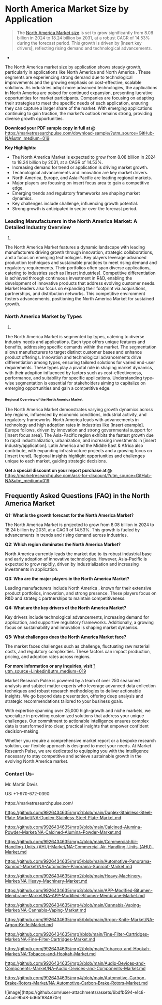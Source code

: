<h1>North America  Market&nbsp;Size by Application</h1><blockquote><p>The <a href="https://marketresearchpulse.com/download-sample/?utm_source=GitHub-NA&amp;utm_medium=019">North America  Market size</a> is set to grow significantly from 8.08 billion in 2024 to 18.24 billion by 2031, at a robust CAGR of 14.53% during the forecast period. This growth is driven by [insert key drivers], reflecting rising demand and technological advancements.</p></blockquote><ul><li></li></ul><p>The North America  market size by application shows steady growth, particularly in applications like North America  and North America . These segments are experiencing strong demand due to technological improvements and the growing emphasis on cost-effective, scalable solutions. As industries adopt more advanced technologies, the applications in North America  are poised for continued expansion, presenting lucrative opportunities for market participants. Companies are focusing on adapting their strategies to meet the specific needs of each application, ensuring they can capture a larger share of the market. With emerging applications continuing to gain traction, the market’s outlook remains strong, providing diverse growth opportunities.</p><p><strong>Download your PDF sample copy in full at @ </strong><a href="https://marketresearchpulse.com/download-sample/?utm_source=GitHub-NA&amp;utm_medium=019">https://marketresearchpulse.com/download-sample/?utm_source=GitHub-NA&amp;utm_medium=019</a></p><p><strong>Key Highlights: </strong></p><ul><li>The North America  Market is expected to grow from 8.08 billion in 2024 to 18.24 billion by 2031, at a CAGR of 14.53%.</li><li>Increasing demand for trend or application is driving market growth.</li><li>Technological advancements and innovation are key market drivers.</li><li>North America, Europe, and Asia-Pacific are leading regional markets.</li><li>Major players are focusing on insert focus area to gain a competitive edge.</li><li>Emerging trends and regulatory frameworks are shaping market dynamics.</li><li>Key challenges include challenge, influencing growth potential.</li><li>Strong growth is anticipated in sector over the forecast period.</li></ul><h3>Leading Manufacturers in the North America  Market: A Detailed Industry Overview</h3><ol><li></li></ol><div class="flex max-w-full flex-col flex-grow"><div class="min-h-8 text-message flex w-full flex-col items-end gap-2 whitespace-normal break-words [.text-message+&amp;]:mt-5" dir="auto" data-message-author-role="assistant" data-message-id="fd8432e4-4910-450d-b182-61b7bfb0a01f" data-message-model-slug="gpt-4o"><div class="flex w-full flex-col gap-1 empty:hidden first:pt-[3px]"><div class="markdown prose w-full break-words dark:prose-invert light"><p>The North America  Market features a dynamic landscape with leading manufacturers driving growth through innovation, strategic collaborations, and a focus on emerging technologies. Key players leverage advanced production techniques and sustainable practices to meet rising demand and regulatory requirements. Their portfolios often span diverse applications, catering to industries such as [insert industries]. Competitive differentiation is achieved through continuous investment in R&amp;D, enabling the development of innovative products that address evolving customer needs. Market leaders also focus on expanding their footprint via acquisitions, partnerships, and distribution networks. This competitive environment fosters advancements, positioning the North America  Market for sustained growth.</p></div></div></div></div><h3>North America  Market by Types</h3><ol><li></li></ol><div class="flex max-w-full flex-col flex-grow"><div class="min-h-8 text-message flex w-full flex-col items-end gap-2 whitespace-normal break-words [.text-message+&amp;]:mt-5" dir="auto" data-message-author-role="assistant" data-message-id="084470be-0bb7-4664-bddf-5156b4f41249" data-message-model-slug="gpt-4o-mini"><div class="flex w-full flex-col gap-1 empty:hidden first:pt-[3px]"><div class="markdown prose w-full break-words dark:prose-invert light"><p>The North America  Market is segmented by types, catering to diverse industry needs and applications. Each type offers unique features and benefits, addressing specific demands within the market. The segmentation allows manufacturers to target distinct customer bases and enhance product offerings. Innovation and technological advancements drive differentiation among types, ensuring tailored solutions for varied end-user requirements. These types play a pivotal role in shaping market dynamics, with their adoption influenced by factors such as cost-effectiveness, performance, and suitability for specific applications. Understanding type-wise segmentation is essential for stakeholders aiming to capitalize on emerging opportunities and gain a competitive edge.</p></div></div></div></div><h3><span style="font-size: 11px;">Regional Overview of the North America  Market</span></h3><div class="flex max-w-full flex-col flex-grow"><div class="min-h-8 text-message flex w-full flex-col items-end gap-2 whitespace-normal break-words [.text-message+&amp;]:mt-5" dir="auto" data-message-author-role="assistant" data-message-id="e9038762-ce64-4e30-91c9-9bd413514231" data-message-model-slug="gpt-4o-mini"><div class="flex w-full flex-col gap-1 empty:hidden first:pt-[3px]"><div class="markdown prose w-full break-words dark:prose-invert light"><p>The North America  Market demonstrates varying growth dynamics across key regions, influenced by economic conditions, industrial activity, and regulatory frameworks. North America leads with advancements in technology and high adoption rates in industries like [insert example]. Europe follows, driven by innovation and strong governmental support for [insert focus area]. The Asia-Pacific region exhibits the fastest growth due to rapid industrialization, urbanization, and increasing investments in [insert industry/application]. Latin America and the Middle East &amp; Africa also contribute, with expanding infrastructure projects and a growing focus on [insert trend]. Regional insights highlight opportunities and challenges unique to each market, guiding strategic decisions.</p></div></div></div></div><p><strong>Get a special discount on your report purchase at @ </strong><a href="https://marketresearchpulse.com/ask-for-discount/?utm_source=GitHub-NA&amp;utm_medium=019">https://marketresearchpulse.com/ask-for-discount/?utm_source=GitHub-NA&amp;utm_medium=019</a></p><h2>Frequently Asked Questions (FAQ) in the North America  Market</h2><p><strong>Q1: What is the growth forecast for the North America  Market?</strong></p><p>The North America  Market is projected to grow from 8.08 billion in 2024 to 18.24 billion by 2031, at a CAGR of 14.53%. This growth is fueled by advancements in trends and rising demand across industries.</p><p><strong>Q2: Which region dominates the North America  Market?</strong></p><p>North America currently leads the market due to its robust industrial base and early adoption of innovative technologies. However, Asia-Pacific is expected to grow rapidly, driven by industrialization and increasing investments in application.</p><p><strong>Q3: Who are the major players in the North America  Market?</strong></p><p>Leading manufacturers include North America , known for their extensive product portfolios, innovation, and strong presence. These players focus on R&amp;D and strategic partnerships to maintain competitiveness.</p><p><strong>Q4: What are the key drivers of the North America  Market?</strong></p><p>Key drivers include technological advancements, increasing demand for application, and supportive regulatory frameworks. Additionally, a growing focus on sustainability and innovation is shaping market dynamics.</p><p><strong>Q5: What challenges does the North America  Market face?</strong></p><p>The market faces challenges such as challenge, fluctuating raw material costs, and regulatory complexities. These factors can impact production, pricing, and adoption rates across regions.</p><p><strong>For more information or any inquiries, visit&nbsp;</strong><a href="?utm_source=Linkedin&utm_medium=019">?utm_source=Linkedin&utm_medium=019</a></p><p>Market Research Pulse is powered by a team of over 250 seasoned analysts and subject matter experts who leverage advanced data collection techniques and robust research methodologies to deliver actionable insights. We go beyond data presentation, offering deep analysis and strategic recommendations tailored to your business goals.</p><p>With expertise spanning over 25,000 high-growth and niche markets, we specialize in providing customized solutions that address your unique challenges. Our commitment to actionable intelligence ensures complex data is transformed into clear, practical insights that empower confident decision-making.</p><p>Whether you require a comprehensive market report or a bespoke research solution, our flexible approach is designed to meet your needs. At Market Research Pulse, we are dedicated to equipping you with the intelligence necessary to stay competitive and achieve sustainable growth in the evolving North America  market.</p><h3><strong>Contact Us-</strong></h3><p>Mr. Martin Davis</p><p>US: +1-970-672-0390</p><p>https://marketresearchpulse.com/</p><p><a href="https://github.com/9926434635/mrp2/blob/main/Duplex-Stainless-Steel-Plate-Market/NA-Duplex-Stainless-Steel-Plate-Market.md">https://github.com/9926434635/mrp2/blob/main/Duplex-Stainless-Steel-Plate-Market/NA-Duplex-Stainless-Steel-Plate-Market.md</a></p><p><a href="https://github.com/9926434635/mrp3/blob/main/Calcined-Alumina-Powder-Market/NA-Calcined-Alumina-Powder-Market.md">https://github.com/9926434635/mrp3/blob/main/Calcined-Alumina-Powder-Market/NA-Calcined-Alumina-Powder-Market.md</a></p><p><a href="https://github.com/9926434635/mrp4/blob/main/Commercial-Air-Handling-Units-(AHU)-Market/NA-Commercial-Air-Handling-Units-(AHU)-Market.md">https://github.com/9926434635/mrp4/blob/main/Commercial-Air-Handling-Units-(AHU)-Market/NA-Commercial-Air-Handling-Units-(AHU)-Market.md</a></p><p><a href="https://github.com/9926434635/mrp5/blob/main/Automotive-Panorama-Sunroof-Market/NA-Automotive-Panorama-Sunroof-Market.md">https://github.com/9926434635/mrp5/blob/main/Automotive-Panorama-Sunroof-Market/NA-Automotive-Panorama-Sunroof-Market.md</a></p><p><a href="https://github.com/9926434635/mrp2/blob/main/Heavy-Machinery-Market/NA-Heavy-Machinery-Market.md">https://github.com/9926434635/mrp2/blob/main/Heavy-Machinery-Market/NA-Heavy-Machinery-Market.md</a></p><p><a href="https://github.com/9926434635/mrp3/blob/main/APP-Modified-Bitumen-Membrane-Market/NA-APP-Modified-Bitumen-Membrane-Market.md">https://github.com/9926434635/mrp3/blob/main/APP-Modified-Bitumen-Membrane-Market/NA-APP-Modified-Bitumen-Membrane-Market.md</a></p><p><a href="https://github.com/9926434635/mrp4/blob/main/Cannabis-Vaping-Market/NA-Cannabis-Vaping-Market.md">https://github.com/9926434635/mrp4/blob/main/Cannabis-Vaping-Market/NA-Cannabis-Vaping-Market.md</a></p><p><a href="https://github.com/9926434635/mrp5/blob/main/Argon-Knife-Market/NA-Argon-Knife-Market.md">https://github.com/9926434635/mrp5/blob/main/Argon-Knife-Market/NA-Argon-Knife-Market.md</a></p><p><a href="https://github.com/9926434635/mrp1/blob/main/Fine-Filter-Cartridges-Market/NA-Fine-Filter-Cartridges-Market.md">https://github.com/9926434635/mrp1/blob/main/Fine-Filter-Cartridges-Market/NA-Fine-Filter-Cartridges-Market.md</a></p><p><a href="https://github.com/9926434635/mrp2/blob/main/Tobacco-and-Hookah-Market/NA-Tobacco-and-Hookah-Market.md">https://github.com/9926434635/mrp2/blob/main/Tobacco-and-Hookah-Market/NA-Tobacco-and-Hookah-Market.md</a></p><p><a href="https://github.com/9926434635/mrp3/blob/main/Audio-Devices-and-Components-Market/NA-Audio-Devices-and-Components-Market.md">https://github.com/9926434635/mrp3/blob/main/Audio-Devices-and-Components-Market/NA-Audio-Devices-and-Components-Market.md</a></p><p><a href="https://github.com/9926434635/mrp4/blob/main/Automotive-Carbon-Brake-Rotors-Market/NA-Automotive-Carbon-Brake-Rotors-Market.md">https://github.com/9926434635/mrp4/blob/main/Automotive-Carbon-Brake-Rotors-Market/NA-Automotive-Carbon-Brake-Rotors-Market.md</a></p>
![image](https://github.com/user-attachments/assets/6bdfb594-e1c8-44cd-9bd8-bd65f884970e)
